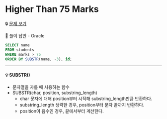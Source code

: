 # Higher Than 75 Marks

🔒 [문제 보기](https://www.hackerrank.com/challenges/more-than-75-marks/problem)

🔑 풀이 답안 - Oracle

```SQL
SELECT name
FROM students
WHERE marks > 75
ORDER BY SUBSTR(name, -3), id;
```

------

#### 💡 SUBSTR()

- 문자열을 자를 때 사용하는 함수
- SUBSTR(char, position, substring_length)
  - char 문자에 대해 position부터 시작해 substring_length만큼 반환하다.
  - substring_length 생략한 경우, position부터 문자 끝까지 반환하다.
  - position이 음수인 경우, 끝에서부터 계산한다.
